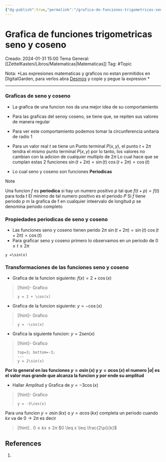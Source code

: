```yaml
---
{"dg-publish":true,"permalink":"/grafica-de-funciones-trigometricas-seno-y-coseno/"}
---
```



# Grafica de funciones trigometricas seno y coseno
Creado: 2024-01-31 15:00
Tema General:[[ZettelKasten/Libros/Matematicas\|Matematicas]]
Tag: #Topic 

Nota: *Las expresiones matematicas y graficos no estan permitidos en DIgitalGarden, para verlos abra [Desmos](https://www.desmos.com/calculator?lang=es) y copie y pegue la expresion *

___
### Graficas de seno y coseno
- La grafica de una funcion nos da una mejor idea de su comportamiento
- Para las graficas del senoy coseno, se tiene que, se repiten sus valores de manera regular
- Para ver este comportamiento podemos tomar la circunferencia unitaria de radio $1$

-  Para un valor real $t$ se tiene un Punto terminal $P(x,y)$, el punto $t +2\pi$ tendra el mismo punto terminal $P(x,y)$ por lo tanto, los valores no cambian con la adicion de cualquier multiplo de $2\pi$
	 Lo cual hace que se cumplan estas 2 funciones 
	 $\sin(t+2\pi) = \sin(t)$ 
	 $\cos(t+2\pi) = \cos(t)$
-  Lo cual seno y coseno son funciones **Periodicas**
>[!note] 
>Una funcion $f$ es **periodica** si hay un numero positivo $p$ tal que $f(t + p)=f(t)$ para toda $t$
>El minimo de tal numero positivo es el periodo $P$
>Si $f$ tiene periodo $p$ m la grafica de f en cualquier inteervalo de longitud $p$ se denomina periodo completo

### Propiedades periodicas de seno y coseno
- Las funciones seno y coseno tienen perido $2\pi$
	 $\sin(t+2\pi) = \sin(t)$ 
	 $\cos(t+2\pi) = \cos(t)$
- Para graficar seno y coseno primero lo observamos en un periodo de $0 \leq t \leq 2\pi$
```desmos-graph
y =\sin(x)
```
### Transformaciones de las funciones seno y coseno

- Grafica de la funcion siguiente:
	$f(x) = 2+\cos(x)$
> [!hint]- Grafico
> ```desmos-graph
> y = 2 + \cos(x)
>```
- Grafica de la funcion siguiente:
	$y = -\cos(x)$
>[!hint]- Grafico
>```desmos-graph
>y = -\cos(x)
>``` 
- Grafica la siguiente funcion:
	$y = 2sen(x)$
>[!hint]- Grafico
>```desmos-graph
>top=3; bottom=-3;
>---
>y = 2\sin(x)
>```

**Por lo general en las funciones $y = a\sin(x)$  y $y=a\cos(x)$ el numero $|a|$ es el valor mas grande que alcanza la funcion y por ende su amplitud**

- Hallar Amplitud y Grafica de $y = -3\cos(x)$
>[!hint]- Grafico
>```desmos-graph
>y = -3\cos(x)
>```

Para una funcion $y = a\sin(kx)$ o $y=a \cos(kx)$ completa un periodo cuando $kx$ va de $0 \to 2\pi$  es decir 
>[!hint] ‎‎.
> $0 \leq kx \leq 2\pi$
>$0 \leq x \leq \frac{2\pi}{k}$
## References
1.